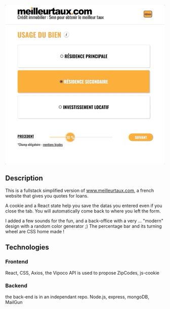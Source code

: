 ![](demo/MT.gif)

## Description

This is a fullstack simplified version of www.meilleurtaux.com, a french website that gives you quotes for loans.

A cookie and a React state help you save the datas you entered even if you close the tab. You will automatically come back to where you left the form.

I added a few sounds for the fun, and a back-office with a very ... "modern" design with a random color generator ;)
The percentage bar and its turning wheel are CSS home made !

## Technologies

### Frontend

React, CSS, Axios, the Vipoco API is used to propose ZipCodes, js-cookie

### Backend

the back-end is in an independant repo.
Node.js, express, mongoDB, MailGun
